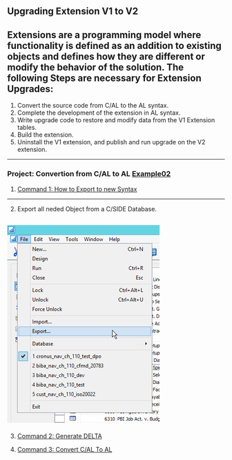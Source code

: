 ## Upgrading Extension V1 to V2

Extensions are a programming model where functionality is defined as an addition to existing objects and defines how they are different or modify the behavior of the solution.
The following Steps are necessary for Extension Upgrades:
----------
1. Convert the source code from C/AL to the AL syntax.
2. Complete the development of the extension in AL syntax.
3. Write upgrade code to restore and modify data from the V1 Extension tables.
4. Build the extension.
5. Uninstall the V1 extension, and publish and run upgrade on the V2 extension.
----------

### Project: Convertion from C/AL to AL [Example02](https://github.com/EDGZTNSR/IntroductionToAL/tree/master/Examples/Example02)

1. [Command 1: How to Export to new Syntax](https://github.com/EDGZTNSR/IntroductionToAL/blob/master/Examples/Example02/PowershellCommands.md)
---------

2. Export all neded Object from a C/SIDE Database.

![](https://github.com/EDGZTNSR/IntroductionToAL/blob/master/docs/src/Export.png?raw=true])
---------

3. [Command 2: Generate DELTA](https://github.com/EDGZTNSR/IntroductionToAL/blob/master/Examples/Example02/PowershellCommands.md)

4. [Command 3: Convert C/AL To AL](https://github.com/EDGZTNSR/IntroductionToAL/blob/master/Examples/Example02/PowershellCommands.md)
